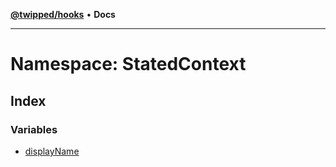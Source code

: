 [**@twipped/hooks**](../../../README.md) • **Docs**

***

# Namespace: StatedContext

## Index

### Variables

- [displayName](variables/displayName.md)
